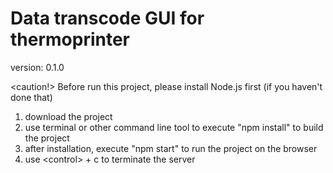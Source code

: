 # Data transcode GUI for thermoprinter

version: 0.1.0

<caution!> Before run this project, please install Node.js first (if you haven't done that)

1. download the project
2. use terminal or other command line tool to execute "npm install" to build the project
3. after installation, execute "npm start" to run the project on the browser
4. use \<control> + c to terminate the server
